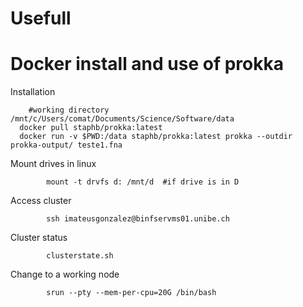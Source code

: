 # Usefull

# Docker install and use of prokka

Installation
    
        #working directory /mnt/c/Users/comat/Documents/Science/Software/data
      docker pull staphb/prokka:latest
      docker run -v $PWD:/data staphb/prokka:latest prokka --outdir prokka-output/ teste1.fna


Mount drives in linux

            mount -t drvfs d: /mnt/d  #if drive is in D
            
Access cluster

            ssh imateusgonzalez@binfservms01.unibe.ch
            
Cluster status 
            
            clusterstate.sh
            
Change to a working node

            srun --pty --mem-per-cpu=20G /bin/bash
            
